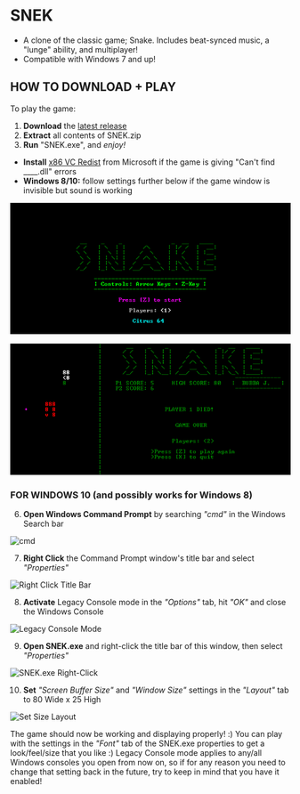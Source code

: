 # SNEK
+ A clone of the classic game; Snake. Includes beat-synced music, a "lunge" ability, and multiplayer!
+ Compatible with Windows 7 and up!

## HOW TO DOWNLOAD + PLAY
To play the game:


1. **Download** the [latest release](https://github.com/M-O-Marmalade/SNEK/releases/latest/download/SNEK.zip)
2. **Extract** all contents of SNEK.zip
3. **Run** "SNEK.exe", and *enjoy!*
- **Install** [x86 VC Redist](https://aka.ms/vs/16/release/vc_redist.x86.exe) from Microsoft if the game is giving "Can't find ____.dll" errors
- **Windows 8/10:** follow settings further below if the game window is invisible but sound is working

![SNEK Main Menu](https://raw.githubusercontent.com/M-O-Marmalade/SNEK/master/Screenshots/snake%20sc%202.PNG)

![SNEK Gameplay](https://raw.githubusercontent.com/M-O-Marmalade/SNEK/master/Screenshots/snake%20sc.PNG)

### FOR WINDOWS 10 (and possibly works for Windows 8)

6. **Open Windows Command Prompt** by searching *"cmd"* in the Windows Search bar

![cmd](https://raw.githubusercontent.com/M-O-Marmalade/Pix/master/cmd.png)

7. **Right Click** the Command Prompt window's title bar and select *"Properties"*

![Right Click Title Bar](https://raw.githubusercontent.com/M-O-Marmalade/Pix/master/rightclicksnek.png)

8. **Activate** Legacy Console mode in the *"Options"* tab, hit *"OK"* and close the Windows Console

![Legacy Console Mode](https://raw.githubusercontent.com/M-O-Marmalade/Pix/master/legacymode.png)

9. **Open SNEK.exe** and right-click the title bar of this window, then select *"Properties"*

![SNEK.exe Right-Click](https://raw.githubusercontent.com/M-O-Marmalade/Pix/master/snekrightclick.png)

10. **Set** *"Screen Buffer Size"* and *"Window Size"* settings in the *"Layout"* tab to 80 Wide x 25 High

![Set Size Layout](https://raw.githubusercontent.com/M-O-Marmalade/Pix/master/layoutsize.png)

The game should now be working and displaying properly! :) You can play with the settings in the *"Font"* tab of the SNEK.exe properties to get a look/feel/size that you like :) Legacy Console mode applies to any/all Windows consoles you open from now on, so if for any reason you need to change that setting back in the future, try to keep in mind that you have it enabled!
